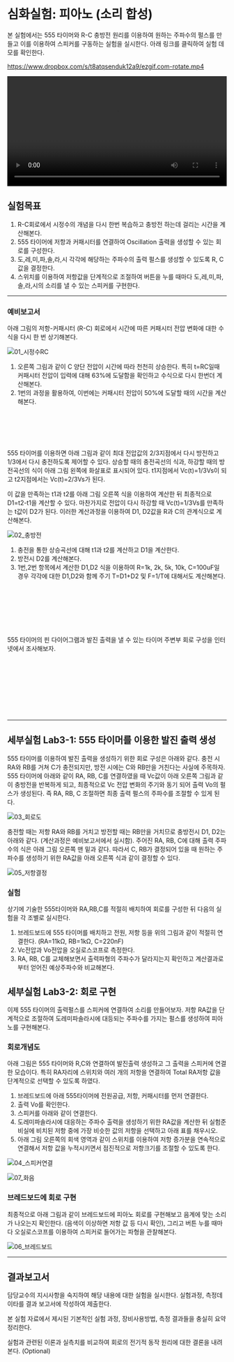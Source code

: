 
# 심화실험: 피아노 (소리 합성)

본 실험에서는 555 타이머와 R-C 충방전 원리를 이용하여 원하는 주파수의 펄스를 만들고 이를 이용하여 스피커를 구동하는 실험을 실시한다. 아래 링크를 클릭하여 실험 데모를 확인한다.

https://www.dropbox.com/s/t8atqsenduk12a9/ezgif.com-rotate.mp4

<video width="100%" controls="true" poster="" >
<source src="https://www.dropbox.com/s/t8atqsenduk12a9/ezgif.com-rotate.mp4?raw=1" type="video/mp4" />
</video>

## 실험목표
1. R-C회로에서 시정수의 개념을 다시 한번 복습하고 충방전 하는데 걸리는 시간을 계산해본다.
2. 555 타이머에 저항과 커패시터를 연결하여 Oscillation 출력을 생성할 수 있는 회로를 구성한다.
3. 도,레,미,파,솔,라,시 각각에 해당하는 주파수의 출력 펄스를 생성할 수 있도록 R, C값을 결정한다.
4. 스위치를 이용하여 저항값을 단계적으로 조절하여 버튼을 누를 때마다 도,레,미,파,솔,라,시의 소리를 낼 수 있는 스피커를 구현한다.



-------------------------
### 예비보고서

아래 그림의 저항-커패시터 (R-C) 회로에서 시간에 따른 커패시터 전압 변화에 대한 수식을 다시 한 번 상기해본다. 

![01_시정수RC](./images/01.jpg 'R-C 직렬회로에서 시정수 개념')

1. 오른쪽 그림과 같이 C 양단 전압이 시간에 따라 천천히 상승한다. 특히 t=RC일때 커패시터 전압이 입력에 대해 63%에 도달함을 확인하고 수식으로 다시 한번더 계산해본다.
2. 1번의 과정을 활용하여, 이번에는 커패시터 전압이 50%에 도달할 때의 시간을 계산해본다.

```






```



555 타이머를 이용하면 아래 그림과 같이 최대 전압값의 2/3지점에서 다시 방전하고 1/3에서 다시 충전하도록 제어할 수 있다. 상승할 때의 충전곡선의 식과, 하강할 때의 방전곡선의 식이 아래 그림 왼쪽에 화살표로 표시되어 있다. t1지점에서 Vc(t)=1/3Vs이 되고 t2지점에서는 Vc(t)=2/3Vs가 된다. 

이 값을 만족하는 t1과 t2를 아래 그림 오른쪽 식을 이용하여 계산한 뒤 최종적으로 D1=t2-t1을 계산할 수 있다. 마찬가지로 전압이 다시 하강할 때 Vc(t)=1/3Vs를 만족하는 t값이 D2가 된다. 이러한 계산과정을 이용하여 D1, D2값을 R과 C의 관계식으로 계산해본다.

![02_충방전](./images/02.jpg '충방전 주기')

1. 충전을 통한 상승곡선에 대해 t1과 t2를 계산하고 D1을 계산한다.
2. 방전시 D2를 계산해본다.
3. 1번,2번 항목에서 계산한 D1,D2 식을 이용하여 R=1k, 2k, 5k, 10k, C=100uF일 경우 각각에 대한 D1,D2와 함께 주기 T=D1+D2 및 F=1/T에 대해서도 계산해본다.

```








```



555 타이머의 핀 다이어그램과 발진 출력을 낼 수 있는 타이머 주변부 회로 구성을 인터넷에서 조사해보자.

```










```



------


## 세부실험 Lab3-1: 555 타이머를 이용한 발진 출력 생성

555 타이머를 이용하여 발진 출력을 생성하기 위한 회로 구성은 아래와 같다. 충전 시 RA와 RB를 거쳐 C가 충전되지만, 방전 시에는 C와 RB만을 거친다는 사실에 주목하자. 555 타이머에 아래와 같이 RA, RB, C를 연결하였을 때 Vc값이 아래 오른쪽 그림과 같이 충방전을 반복하게 되고, 최종적으로 Vc 전압 변화의 주기와 동기 되어 출력 Vo의 펄스가 생성된다. 즉 RA, RB, C 조절하면 최종 출력 펄스의 주파수를 조절할 수 있게 된다.

![03_회로도](./images/03.jpg '555타이머를 이용한 발진출력 생성')





충전할 때는 저항 RA와 RB를 거치고 방전할 때는 RB만을 거치므로 충방전시 D1, D2는 아래와 같다. (계산과정은 예비보고서에서 실시함). 주어진 RA, RB, C에 대해 출력 주파수의 식은 아래 그림 오른쪽 맨 밑과 같다. 따라서 C, RB가 결정되어 있을 때 원하는 주파수를 생성하기 위한 RA값을 아래 오른쪽 식과 같이 결정할 수 있다.

![05_저항결정](./images/05.jpg '발진 주파수 조절위한 저항값 결정')



### 실험

상기에 기술한 555타이머와 RA,RB,C를 적절히 배치하여 회로를 구성한 뒤 다음의 실험을 각 조별로 실시한다.

1. 브레드보드에 555 타이머를 배치하고 전원, 저항 등을 위의 그림과 같이 적절히 연결한다. (RA=11kΩ, RB=1kΩ, C=220nF)
2. Vc전압과 Vo전압을 오실로스코프로 측정한다.
3. RA, RB, C를 교체해보면서 출력파형의 주파수가 달라지는지 확인하고 계산결과로부터 얻어진 예상주파수와 비교해본다.



## 세부실험 Lab3-2: 회로 구현

이제 555 타이머의 출력펄스를 스피커에 연결하여 소리를 만들어보자. 저항 RA값을 단계적으로 조절하여 도레미파솔라시에 대등되는 주파수를 가지는 펄스를 생성하여 피아노를 구현해본다.



### 회로개념도

아래 그림은 555 타이머와 R,C와 연결하여 발진출력 생성하고 그 출력을 스피커에 연결한 모습이다. 특히 RA자리에 스위치와 여러 개의 저항을 연결하여 Total RA저항 값을 단계적으로 선택할 수 있도록 하였다.

1. 브레드보드에 아래 555타이머에 전원공급, 저항, 커패시터를 먼저 연결한다.
2. 출력 Vo를 확인한다. 
3. 스피커를 아래와 같이 연결한다.
4. 도레미파솔라시에 대응하는 주파수 출력을 생성하기 위한 RA값을 계산한 뒤 실험준비실에 비치된 저항 중에 가장 비슷한 값의 저항을 선택하고 아래 표를 채우시오.
5. 아래 그림 오른쪽의 회색 영역과 같이 스위치를 이용하여 저항 증가분을 연속적으로 연결해서 저항 값을 누적시키면서 점진적으로 저항크기를 조절할 수 있도록 한다.

![04_스피커연결](./images/04.jpg '555타이머에 스피커 연결 및 저항값 조절위한 스위치 연결구조')

![07_화음](./images/07.jpg '음계에 대응하는 주파수 및 저항값 표')

### 브레드보드에 회로 구현

최종적으로 아래 그림과 같이 브레드보드에 피아노 회로를 구현해보고 음계에 맞는 소리가 나오는지 확인한다. (음색이 이상하면 저항 값 등 다시 확인), 그리고 버튼 누를 때마다 오실로스코프를 이용하여 스피커로 들어가는 파형을 관찰해본다.

![06_브레드보드](./images/06.jpg '전체 회로를 브레드보드에 구현')



---------------------------
## 결과보고서

담당교수의 지시사항을 숙지하여 해당 내용에 대한 실험을 실시한다. 실험과정, 측정데이타를 결과 보고서에 작성하여 제출한다.

본 실험 자료에서 제시된 기본적인 실험 과정, 장비사용방법, 측정 결과들을 충실히 요약 정리한다. 

실험과 관련된 이론과 실측치를 비교하여 회로의 전기적 동작 원리에 대한 결론을 내려본다. (Optional) 